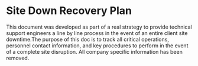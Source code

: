 # Site Down Recovery Plan
This document was developed as part of a real strategy to provide technical support engineers a line by line process in the event of an entire client site downtime.The purpose of this doc is to track all critical operations, personnel contact information, and key procedures to perform in the event of a complete site disruption. All company specific information has been removed. 
